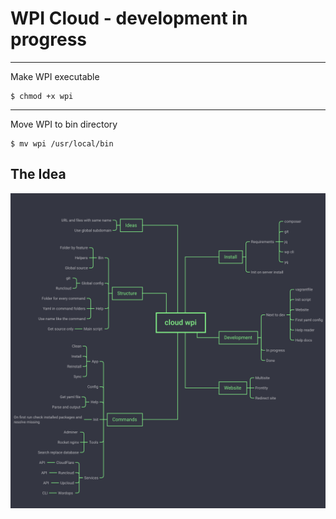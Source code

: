 # WPI Cloud - development in progress
---
Make WPI executable
```shell script
$ chmod +x wpi
```
---
Move WPI to bin directory
```shell script
$ mv wpi /usr/local/bin
```

## The Idea
![WPI Cloud MindMap](./help/wpi-idea.png)
